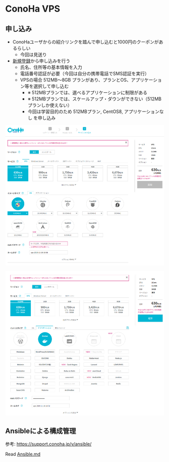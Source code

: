 # ConoHa VPS

## 申し込み

- ConoHaユーザからの紹介リンクを踏んで申し込むと1000円のクーポンがあるらしい
    - 今回は見送り
- [新規登録](https://www.conoha.jp/conoha/signup)から申し込みを行う
    - 氏名、住所等の基本情報を入力
    - 電話番号認証が必要（今回は自分の携帯電話でSMS認証を実行）
    - VPSの場合 512MB〜8GB プランがあり、プランとOS、アプリケーション等を選択して申し込む
        - ※ 512MBプランでは、選べるアプリケーションに制限がある
        - ※ 512MBプランでは、スケールアップ・ダウンができない（512MBプランしか使えない）
        - 今回は学習目的のため 512MBプラン, CentOS8, アプリケーションなし を申し込み

![conoha_vps.png](./img/conoha_vps.png)

![conoha_vps_512_app.png](./img/conoha_vps_512_app.png)


## Ansibleによる構成管理

参考: https://support.conoha.jp/v/ansible/

Read [Ansible.md](./Ansible.md)
 